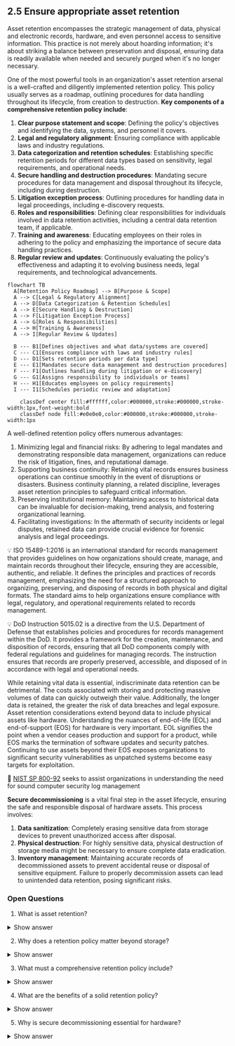 ## 2.5 Ensure appropriate asset retention ##

Asset retention encompasses the strategic management of data, physical and electronic records, hardware, and even personnel access to sensitive information. This practice is not merely about hoarding information; it's about striking a balance between preservation and disposal, ensuring data is readily available when needed and securely purged when it's no longer necessary.

One of the most powerful tools in an organization's asset retention arsenal is a well-crafted and diligently implemented retention policy. This policy usually serves as a roadmap, outlining procedures for data handling throughout its lifecycle, from creation to destruction. 
**Key components of a comprehensive retention policy include**:
1. **Clear purpose statement and scope**: Defining the policy's objectives and identifying the data, systems, and personnel it covers.
2. **Legal and regulatory alignment**: Ensuring compliance with applicable laws and industry regulations.
3. **Data categorization and retention schedules**: Establishing specific retention periods for different data types based on sensitivity, legal requirements, and operational needs.
4. **Secure handling and destruction procedures**: Mandating secure procedures for data management and disposal throughout its lifecycle, including during destruction.
5. **Litigation exception process**: Outlining procedures for handling data in legal proceedings, including e-discovery requests.
6. **Roles and responsibilities**: Defining clear responsibilities for individuals involved in data retention activities, including a central data retention team, if applicable.
7. **Training and awareness**: Educating employees on their roles in adhering to the policy and emphasizing the importance of secure data handling practices.
8. **Regular review and updates**: Continuously evaluating the policy's effectiveness and adapting it to evolving business needs, legal requirements, and technological advancements.

```mermaid
flowchart TB
  A[Retention Policy Roadmap] --> B[Purpose & Scope]
  A --> C[Legal & Regulatory Alignment]
  A --> D[Data Categorization & Retention Schedules]
  A --> E[Secure Handling & Destruction]
  A --> F[Litigation Exception Process]
  A --> G[Roles & Responsibilities]
  A --> H[Training & Awareness]
  A --> I[Regular Review & Updates]

  B --- B1[Defines objectives and what data/systems are covered]
  C --- C1[Ensures compliance with laws and industry rules]
  D --- D1[Sets retention periods per data type]
  E --- E1[Mandates secure data management and destruction procedures]
  F --- F1[Outlines handling during litigation or e-discovery]
  G --- G1[Assigns responsibility to individuals or teams]
  H --- H1[Educates employees on policy requirements]
  I --- I1[Schedules periodic review and adaptation]
  
    classDef center fill:#ffffff,color:#000000,stroke:#000000,stroke-width:1px,font-weight:bold
    classDef node fill:#e0e0e0,color:#000000,stroke:#000000,stroke-width:1px
```

A well-defined retention policy offers numerous advantages:
1. Minimizing legal and financial risks: By adhering to legal mandates and demonstrating responsible data management, organizations can reduce the risk of litigation, fines, and reputational damage.
2. Supporting business continuity: Retaining vital records ensures business operations can continue smoothly in the event of disruptions or disasters. Business continuity planning, a related discipline, leverages asset retention principles to safeguard critical information.
3. Preserving institutional memory: Maintaining access to historical data can be invaluable for decision-making, trend analysis, and fostering organizational learning.
4. Facilitating investigations: In the aftermath of security incidents or legal disputes, retained data can provide crucial evidence for forensic analysis and legal proceedings.

:bulb: ISO 15489-1:2016 is an international standard for records management that provides guidelines on how organizations should create, manage, and maintain records throughout their lifecycle, ensuring they are accessible, authentic, and reliable. It defines the principles and practices of records management, emphasizing the need for a structured approach to organizing, preserving, and disposing of records in both physical and digital formats. The standard aims to help organizations ensure compliance with legal, regulatory, and operational requirements related to records management.

:bulb: DoD Instruction 5015.02 is a directive from the U.S. Department of Defense that establishes policies and procedures for records management within the DoD. It provides a framework for the creation, maintenance, and disposition of records, ensuring that all DoD components comply with federal regulations and guidelines for managing records. The instruction ensures that records are properly preserved, accessible, and disposed of in accordance with legal and operational needs.

While retaining vital data is essential, indiscriminate data retention can be detrimental. The costs associated with storing and protecting massive volumes of data can quickly outweigh their value. Additionally, the longer data is retained, the greater the risk of data breaches and legal exposure.
Asset retention considerations extend beyond data to include physical assets like hardware. Understanding the nuances of end-of-life (EOL) and end-of-support (EOS) for hardware is very important. EOL signifies the point when a vendor ceases production and support for a product, while EOS marks the termination of software updates and security patches. Continuing to use assets beyond their EOS exposes organizations to significant security vulnerabilities as unpatched systems become easy targets for exploitation.

:link: [NIST SP 800-92](https://csrc.nist.gov/pubs/sp/800/92/final) seeks to assist organizations in understanding the need for sound computer security log management

**Secure decommissioning** is a vital final step in the asset lifecycle, ensuring the safe and responsible disposal of hardware assets. This process involves:
1. **Data sanitization**: Completely erasing sensitive data from storage devices to prevent unauthorized access after disposal.
2. **Physical destruction**: For highly sensitive data, physical destruction of storage media might be necessary to ensure complete data eradication.
3. **Inventory management**: Maintaining accurate records of decommissioned assets to prevent accidental reuse or disposal of sensitive equipment.
Failure to properly decommission assets can lead to unintended data retention, posing significant risks. 

### Open Questions ###
1. What is asset retention?
<details>
  <summary>Show answer</summary>
Asset retention means keeping and managing all of an organization's data—whether digital records, physical documents, hardware, or even user access rights—in a way that balances what’s necessary to preserve and what should be securely disposed of when no longer needed.
</details>

2. Why does a retention policy matter beyond storage?
<details>
  <summary>Show answer</summary>
A well-crafted retention policy acts as a strategic roadmap for how data is handled through its entire lifecycle—from creation to destruction. It ensures legal compliance, supports operational continuity, protects institutional memory, and securely disposes of data when it's no longer useful.
</details>

3. What must a comprehensive retention policy include?
<details>
  <summary>Show answer</summary>
It should define its purpose and scope clearly; align with laws and regulations; categorize data with specific retention schedules; enforce secure handling and destruction; incorporate litigation hold procedures; assign roles and responsibilities; train staff; and ensure regular policy review and updates.
</details>

4. What are the benefits of a solid retention policy?
<details>
  <summary>Show answer</summary>
It minimizes legal and financial risk, helps maintain business operations during disruptions, preserves valuable historical insights, and supports forensic investigations—all while avoiding the high costs and risks of unnecessary data storage or outdated hardware.
</details>

5. Why is secure decommissioning essential for hardware?
<details>
  <summary>Show answer</summary>
Proper hardware decommissioning—through data sanitization, physical destruction of storage devices, and inventory tracking—prevents accidental data leakage and ensures outdated or end-of-support equipment doesn’t leave an organization exposed.
</details>

